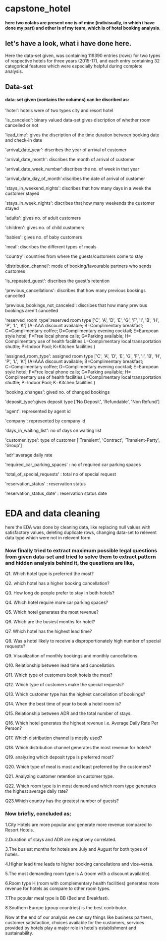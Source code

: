 # capstone_hotel

#### here two colabs are present one is of mine (indivisually, in which i have done my part) and other is of my team, which is of hotel booking analysis.

## let's have a look, what i have done here.

Here the data-set given, was containing 119390 entries (rows) for two types of respective hotels for three years (2015-17), and each entry containing 32 categorical features which were especially helpful during complete analysis.
## Data-set
#### data-set given (contains the columns) can be discribed as:

'hotel': hotels were of two types city and resort hotel

'is_canceled': binary valued data-set gives discription of whether room cancelled or not

'lead_time': gives the discription of the time duration between booking date and check-in date

'arrival_date_year': discribes the year of arrival of customer

'arrival_date_month': discribes the month of arrival of customer

'arrival_date_week_number':discribes the no. of week in that year

'arrival_date_day_of_month':discribes the date of arrival of customer

'stays_in_weekend_nights': discribes that how many days in a week the customer stayed

'stays_in_week_nights': discribes that how many weekends the customer stayed

'adults': gives no. of adult customers

'children': gives no. of child customers

'babies': gives no. of baby customers

'meal': discribes the different types of meals

'country': countries from where the guests/customers come to stay

'distribution_channel': mode of booking/favourable partners who sends customes

'is_repeated_guest': discribes the guest's retention

'previous_cancellations': discribes that how many previous bookings cancelled

'previous_bookings_not_canceled': discribes that how many previous bookings aren't cancelled

'reserved_room_type':reserved room type ['C', 'A', 'D', 'E', 'G', 'F', 'I', 'B', 'H', 'P', 'L', 'K'] (A=AAA discount available; B=Complimentary breakfast; 
C=Complimentary coffee; D=Complimentary evening cocktail; E=European style hotel; F=Free local phone calls; G=Parking available; H= Complimentary use of health facilities L=Complimentary local transportation shuttle; P=Indoor Pool; K=Kitchen facilities )

'assigned_room_type': assigned room type ['C', 'A', 'D', 'E', 'G', 'F', 'I', 'B', 'H', 'P', 'L', 'K'] (A=AAA discount available; B=Complimentary breakfast; C=Complimentary coffee; D=Complimentary evening cocktail; E=European style hotel; F=Free local phone calls; G=Parking available; H= Complimentary use of health facilities L=Complimentary local transportation shuttle; P=Indoor Pool; K=Kitchen facilities )

'booking_changes': gived no. of changed bookings

'deposit_type':gives deposit type ['No Deposit', 'Refundable', 'Non Refund']

'agent': represented by agent id

'company': represented by company id

'days_in_waiting_list': no of days on waiting list

'customer_type': type of customer ['Transient', 'Contract', 'Transient-Party', 'Group']

'adr':average daily rate

'required_car_parking_spaces' : no of required car parking spaces

'total_of_special_requests' : total no of special request

'reservation_status' : reservation status

'reservation_status_date' : reservation status date
       
# EDA and data cleaning

here the EDA was done by cleaning data, like replacing null values with satisfactory values, deleting duplicate rows, changing data-set to relevent data type which were not in relevent form.

### Now finally tried to extract maximum possible legal questions from given data-set and tried to solve them to extract pattern and hidden analysis behind it, the questions are like,

Q1. Which hotel type is preferred the most?

Q2. which hotel has a higher booking cancellation?

Q3. How long do people prefer to stay in both hotels?

Q4. Which hotel require more car parking spaces?

Q5. Which hotel generates the most revenue?

Q6. Which are the busiest months for hotel?

Q7. Which hotel has the highest lead time?

Q8. Was a hotel likely to receive a disproportionately high number of special requests?

Q9. Visualization of monthly bookings and monthly cancellations.

Q10. Relationship between lead time and cancellation.

Q11. Which type of customers book hotels the most?

Q12. Which type of customers make the special requests?

Q13. Which customer type has the highest cancellation of bookings?

Q14. When the best time of year to book a hotel room is?

Q15. Relationship between ADR and the total number of stays.

Q16. Which hotel generates the highest revenue i.e. Average Daily Rate Per Person?

Q17. Which distribution channel is mostly used?

Q18. Which distribution channel generates the most revenue for hotels?

Q19. analyzing which deposit type is preferred most?

Q20. Which type of meal is most and least preferred by the customers?

Q21. Analyzing customer retention on customer type.

Q22. Which room type is in most demand and which room type generates the highest average daily rate?

Q23.Which country has the greatest number of guests?

### Now briefly, concluded as;

1.City Hotels are more popular and generate more revenue compared to Resort Hotels. 

2.Duration of stays and ADR are negatively correlated.

3.The busiest months for hotels are July and August for both types of hotels.

4.Higher lead time leads to higher booking cancellations and vice-versa.

5.The most demanding room type is A (room with a discount available).

6.Room type H (room with complementary health facilities) generates more revenue for hotels as compare to other room types.

7.The popular meal type is BB (Bed and Breakfast).

8.Southern Europe (group countries) is the best contributor.

Now at the end of our analysis we can say things like business partners, customer satisfaction, choices available for the customers, services provided by hotels play a major role in hotel’s establishment and sustainability.
